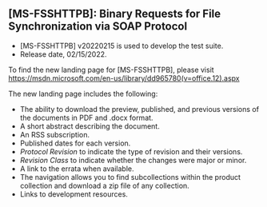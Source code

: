 ## [MS-FSSHTTPB]: Binary Requests for File Synchronization via SOAP Protocol
- [MS-FSSHTTPB] v20220215 is used to develop the test suite.
- Release date, 02/15/2022.

To find the new landing page for [MS-FSSHTTPB], please visit https://msdn.microsoft.com/en-us/library/dd965780(v=office.12).aspx

The new landing page includes the following:
- The ability to download the preview, published, and previous versions of the documents in PDF and .docx format.
- A short abstract describing the document.
- An RSS subscription.
- Published dates for each version.
- *Protocol Revision* to indicate the type of revision and their versions.
- *Revision Class* to indicate whether the changes were major or minor.
- A link to the errata when available.
- The navigation allows you to find subcollections within the product collection and download a zip file of any collection.
- Links to development resources.
